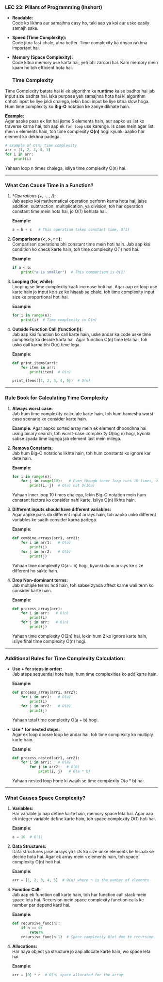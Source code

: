 ### LEC 23: Pillars of Programming (Inshort)
- **Readable:**  
  Code ko likhna aur samajhna easy ho, taki aap ya koi aur usko easily samajh sake.

- **Speed (Time Complexity):**  
  Code jitna fast chale, utna better. Time complexity ka dhyan rakhna important hai.

- **Memory (Space Complexity):**  
  Code kitna memory use karta hai, yeh bhi zaroori hai. Kam memory mein kaam ho toh efficient hota hai.

  ### Time Complexity

Time Complexity batata hai ki ek algorithm ka **runtime** kaise badhta hai jab input size badhta hai. Iska purpose yeh samajhna hota hai ki algorithm chhoti input ke liye jaldi chalega, lekin badi input ke liye kitna slow hoga. Hum time complexity ko **Big-O** notation ke zariye dikhate hain.

**Example:**  
Agar aapke paas ek list hai jisme 5 elements hain, aur aapko us list ko traverse karna hai, toh aap ek `for loop` use karenge. Is case mein agar list mein `n` elements hain, toh time complexity **O(n)** hogi kyunki aapko har element ko dekhna padega.

```python
# Example of O(n) time complexity
arr = [1, 2, 3, 4, 5]
for i in arr:
    print(i)
```

Yahaan loop n times chalega, isliye time complexity O(n) hai.

---

### What Can Cause Time in a Function?

1. **Operations (+, -, *, /):**  
   Jab aapko koi mathematical operation perform karna hota hai, jaise addition, subtraction, multiplication, ya division, toh har operation constant time mein hota hai, jo O(1) kehlata hai.  
   
   **Example:**
   ```python
   a = b + c   # This operation takes constant time, O(1)
   ```

2. **Comparisons (<, >, ==):**  
   Comparison operations bhi constant time mein hoti hain. Jab aap kisi condition ko check karte hain, toh time complexity O(1) hoti hai.

   **Example:**
   ```python
   if a < b:
       print("a is smaller")  # This comparison is O(1)
   ```

3. **Looping (for, while):**  
   Looping se time complexity kaafi increase hoti hai. Agar aap ek loop use karte hain jo input ke size ke hisaab se chale, toh time complexity input size ke proportional hoti hai.

   **Example:**
   ```python
   for i in range(n):
       print(i)  # Time complexity is O(n)
   ```

4. **Outside Function Call (function()):**  
   Jab aap kisi function ko call karte hain, uske andar ka code uske time complexity ko decide karta hai. Agar function O(n) time leta hai, toh usko call karna bhi O(n) time lega.

   **Example:**
   ```python
   def print_items(arr):
       for item in arr:
           print(item)  # O(n)

   print_items([1, 2, 3, 4, 5])  # O(n)
   ```

---

### Rule Book for Calculating Time Complexity

1. **Always worst case:**  
   Jab hum time complexity calculate karte hain, toh hum hamesha worst-case scenario ko consider karte hain.  
   
   **Example:** Agar aapko sorted array mein ek element dhoondhna hai using binary search, toh worst-case complexity O(log n) hogi, kyunki sabse zyada time lagega jab element last mein milega.

2. **Remove Constants:**  
   Jab hum Big-O notations likhte hain, toh hum constants ko ignore kar dete hain.  
   
   **Example:**
   ```python
   for i in range(n):
       for j in range(10):   # Even though inner loop runs 10 times, we ignore it
           print(i, j)  # O(n) not O(10n)
   ```
   Yahaan inner loop 10 times chalega, lekin Big-O notation mein hum constant factors ko consider nahi karte, isliye O(n) likhte hain.

3. **Different inputs should have different variables:**  
   Agar aapke pass do different input arrays hain, toh aapko unko different variables ke saath consider karna padega.

   **Example:**
   ```python
   def combine_arrays(arr1, arr2):
       for i in arr1:   # O(a)
           print(i)
       for j in arr2:   # O(b)
           print(j)
   ```
   Yahaan time complexity O(a + b) hogi, kyunki dono arrays ke size different ho sakte hain.

4. **Drop Non-dominant terms:**  
   Jab multiple terms hoti hain, toh sabse zyada affect karne wali term ko consider karte hain.

   **Example:**
   ```python
   def process_array(arr):
       for i in arr:   # O(n)
           print(i)
       for j in arr:   # O(n)
           print(j)
   ```
   Yahaan time complexity O(2n) hai, lekin hum 2 ko ignore karte hain, isliye final time complexity O(n) hogi.

---

### **Additional Rules for Time Complexity Calculation:**

- **Use + for steps in order:**  
   Jab steps sequential hote hain, hum time complexities ko add karte hain.

   **Example:**
   ```python
   def process_array(arr1, arr2):
       for i in arr1:   # O(a)
           print(i)
       for j in arr2:   # O(b)
           print(j)
   ```
   Yahaan total time complexity O(a + b) hogi.

- **Use * for nested steps:**  
   Agar ek loop doosre loop ke andar hai, toh time complexity ko multiply karte hain.

   **Example:**
   ```python
   def process_nested(arr1, arr2):
       for i in arr1:   # O(a)
           for j in arr2:   # O(b)
               print(i, j)   # O(a * b)
   ```
   Yahaan nested loop hone ki wajah se time complexity O(a * b) hai.

---

### **What Causes Space Complexity?**

1. **Variables:**  
   Har variable jo aap define karte hain, memory space leta hai. Agar aap ek integer variable define karte hain, toh space complexity O(1) hoti hai.

   **Example:**
   ```python
   a = 10  # O(1)
   ```

2. **Data Structures:**  
   Data structures jaise arrays ya lists ka size unke elements ke hisaab se decide hota hai. Agar ek array mein `n` elements hain, toh space complexity O(n) hoti hai.

   **Example:**
   ```python
   arr = [1, 2, 3, 4, 5]  # O(n) where n is the number of elements
   ```

3. **Function Call:**  
   Jab aap ek function call karte hain, toh har function call stack mein space leta hai. Recursion mein space complexity function calls ke number par depend karti hai.

   **Example:**
   ```python
   def recursive_func(n):
       if n == 0:
           return
       recursive_func(n-1)  # Space complexity O(n) due to recursion
   ```

4. **Allocations:**  
   Har naya object ya structure jo aap allocate karte hain, wo space leta hai.

   **Example:**
   ```python
   arr = [0] * n  # O(n) space allocated for the array
   ```